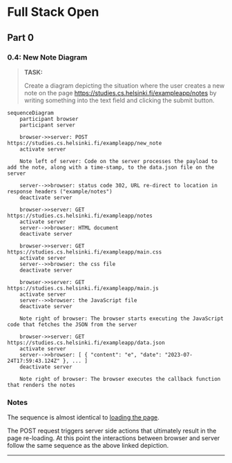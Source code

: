 # Full Stack Open

## Part 0

### 0.4: New Note Diagram

> **TASK:**
>
> Create a diagram depicting the situation where the user creates a new note on the page https://studies.cs.helsinki.fi/exampleapp/notes by writing something into the text field and clicking the submit button.

```mermaid
sequenceDiagram
    participant browser
    participant server

    browser->>server: POST https://studies.cs.helsinki.fi/exampleapp/new_note
    activate server

    Note left of server: Code on the server processes the payload to add the note, along with a time-stamp, to the data.json file on the server  

    server-->>browser: status code 302, URL re-direct to location in response headers ("example/notes")
    deactivate server

    browser->>server: GET https://studies.cs.helsinki.fi/exampleapp/notes
    activate server
    server-->>browser: HTML document
    deactivate server

    browser->>server: GET https://studies.cs.helsinki.fi/exampleapp/main.css
    activate server
    server-->>browser: the css file
    deactivate server

    browser->>server: GET https://studies.cs.helsinki.fi/exampleapp/main.js
    activate server
    server-->>browser: the JavaScript file
    deactivate server

    Note right of browser: The browser starts executing the JavaScript code that fetches the JSON from the server

    browser->>server: GET https://studies.cs.helsinki.fi/exampleapp/data.json
    activate server
    server-->>browser: [ { "content": "e", "date": "2023-07-24T17:59:43.124Z" }, ... ]
    deactivate server

    Note right of browser: The browser executes the callback function that renders the notes
```

### Notes

The sequence is almost identical to [loading the page](https://fullstackopen.com/en/part0/fundamentals_of_web_apps#loading-a-page-containing-java-script-review).

The POST request triggers server side actions that ultimately result in the page re-loading. At this point the interactions between browser and server follow the same sequence as the above linked depiction.

---